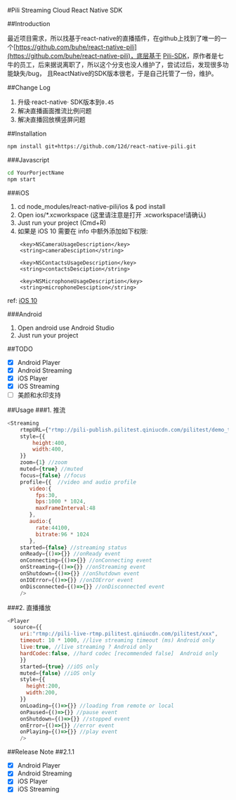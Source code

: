 #Pili Streaming Cloud React Native SDK

##Introduction

最近项目需求，所以找基于react-native的直播插件，在github上找到了唯一的一个[https://github.com/buhe/react-native-pili](https://github.com/buhe/react-native-pili)，底层基于 [Pili-SDK](https://github.com/pili-engineering)，原作者是七牛的员工，后来据说离职了，所以这个分支也没人维护了，尝试过后，发现很多功能缺失/bug， 且ReactNative的SDK版本很老，于是自己托管了一份，维护。

##Change Log
1. 升级·react-native· SDK版本到`0.45`
2. 解决直播画面推流比例问题
3. 解决直播回放横竖屏问题


##Installation

```bash
npm install git+https://github.com/12d/react-native-pili.git
```

###Javascript

```bash
cd YourPorjectName
npm start
```

###iOS
1. cd node_modules/react-native-pili/ios & pod install
2. Open ios/*.xcworkspace (这里请注意是打开 .xcworkspace!请确认)
3. Just run your project (Cmd+R)
4. 如果是 iOS 10 需要在 info 中额外添加如下权限:
```
    <key>NSCameraUsageDescription</key>    
    <string>cameraDesciption</string>

    <key>NSContactsUsageDescription</key>    
    <string>contactsDesciption</string>

    <key>NSMicrophoneUsageDescription</key>    
    <string>microphoneDesciption</string>
```    
ref: [iOS 10](http://www.jianshu.com/p/c212cde86877)


###Android
1. Open android use Android Studio
2. Just run your project

##TODO
- [x] Android Player
- [x] Android Streaming
- [x] iOS Player
- [x] iOS Streaming
- [ ] 美颜和水印支持

##Usage
###1. 推流
```javascript
<Streaming
    rtmpURL={"rtmp://pili-publish.pilitest.qiniucdn.com/pilitest/demo_test?key=6eeee8a82246636e"}
    style={{
        height:400,
        width:400,
    }}
    zoom={1} //zoom 
    muted={true} //muted
    focus={false} //focus
    profile={{  //video and audio profile
       video:{
         fps:30,
         bps:1000 * 1024,
         maxFrameInterval:48
       },
       audio:{
         rate:44100,
         bitrate:96 * 1024
       },
    started={false} //streaming status
    onReady={()=>{}} //onReady event
    onConnecting={()=>{}} //onConnecting event
    onStreaming={()=>{}} //onStreaming event
    onShutdown={()=>{}} //onShutdown event
    onIOError={()=>{}} //onIOError event
    onDisconnected={()=>{}} //onDisconnected event
    />
```
###2. 直播播放
```javascript
<Player
  source={{
    uri:"rtmp://pili-live-rtmp.pilitest.qiniucdn.com/pilitest/xxx",
    timeout: 10 * 1000, //live streaming timeout (ms) Android only
    live:true, //live streaming ? Android only
    hardCodec:false, //hard codec [recommended false]  Android only
    }}
    started={true} //iOS only
    muted={false} //iOS only
    style={{
      height:200,
      width:200,
    }}
    onLoading={()=>{}} //loading from remote or local
    onPaused={()=>{}} //pause event
    onShutdown={()=>{}} //stopped event
    onError={()=>{}} //error event
    onPlaying={()=>{}} //play event
    />
```
##Release Note
##2.1.1
- [x] Android Player
- [x] Android Streaming
- [x] iOS Player
- [x] iOS Streaming 
